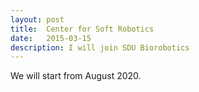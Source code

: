 ```yaml
---
layout: post
title:  Center for Soft Robotics 
date:   2015-03-15
description: I will join SDU Biorobotics
---
```

We will start from August 2020.
